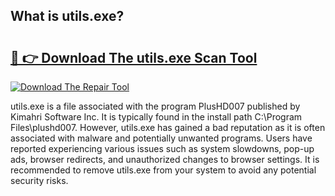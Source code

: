 ## What is utils.exe? 

# <h2><a href="https://exedetect.com/download.php?utils.exe">🔗 👉 Download The utils.exe Scan Tool</a></h2>

[![Download The Repair Tool](https://exedetect.com/download-button.jpg)](https://exedetect.com/download.php?utils.exe)

utils.exe is a file associated with the program PlusHD007 published by Kimahri Software Inc. It is typically found in the install path C:\Program Files\plushd007. However, utils.exe has gained a bad reputation as it is often associated with malware and potentially unwanted programs. Users have reported experiencing various issues such as system slowdowns, pop-up ads, browser redirects, and unauthorized changes to browser settings. It is recommended to remove utils.exe from your system to avoid any potential security risks.